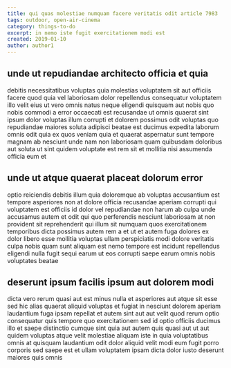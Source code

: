 ```yaml
---
title: qui quas molestiae numquam facere veritatis odit article 7983
tags: outdoor, open-air-cinema
category: things-to-do
excerpt: in nemo iste fugit exercitationem modi est
created: 2019-01-10
author: author1
---
```


## unde ut repudiandae architecto officia et quia

debitis necessitatibus voluptas quia molestias voluptatem sit aut officiis facere quod quia vel laboriosam dolor repellendus consequatur voluptatem illo velit eius ut vero omnis natus neque eligendi quisquam aut nobis quo nobis commodi a error occaecati est recusandae ut omnis quaerat sint ipsum dolor voluptas illum corrupti et dolorem possimus odit voluptas quo repudiandae maiores soluta adipisci beatae est ducimus expedita laborum omnis odit quia ex quos veniam quia et quaerat aspernatur sunt tempore magnam ab nesciunt unde nam non laboriosam quam quibusdam doloribus aut soluta ut sint quidem voluptate est rem sit et mollitia nisi assumenda officia eum et

## unde ut atque quaerat placeat dolorum error

optio reiciendis debitis illum quia doloremque ab voluptas accusantium est tempore asperiores non at dolore officia recusandae aperiam corrupti qui voluptatem est officiis id dolor vel repudiandae non harum ab culpa unde accusamus autem et odit qui quo perferendis nesciunt laboriosam at non provident sit reprehenderit qui illum sit numquam quos exercitationem temporibus dicta possimus autem rem a et ut et autem fuga dolores ex dolor libero esse mollitia voluptas ullam perspiciatis modi dolore veritatis culpa nobis quam sunt aliquam est nemo tempore est incidunt repellendus eligendi nulla fugit sequi earum ut eos corrupti saepe earum omnis nobis voluptates beatae

## deserunt ipsum facilis ipsum aut dolorem modi

dicta vero rerum quasi aut est minus nulla et asperiores aut atque sit esse sed hic alias quaerat aliquid voluptas et fugiat in nesciunt dolorem aperiam laudantium fuga ipsam repellat et autem sint aut aut velit quod rerum optio consequatur quis tempore quo exercitationem sed id optio officiis ducimus illo et saepe distinctio cumque sint quia aut autem quis quasi aut ut aut quidem voluptas atque velit molestiae aliquam iste in quia voluptatibus omnis at quisquam laudantium odit dolor aliquid velit modi eum fugit porro corporis sed saepe est et ullam voluptatem ipsam dicta dolor iusto deserunt maiores quis omnis
